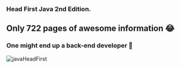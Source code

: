 ### Head First Java 2nd Edition. 
## Only 722 pages of awesome information 😂
### One might end up a back-end developer 🤖
![javaHeadFirst](https://github.com/Vasi-Cordea/HeadFirst_Java_2ndEdition_CodeS/assets/150058199/1dd4f363-2162-40ae-ac89-70b7605c365e)
